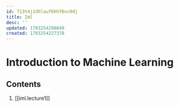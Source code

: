 ```yaml
---
id: 713t4j1dhlauf6hhf6nc0dj
title: Iml
desc: ''
updated: 1703254298849
created: 1703254227378
---
```


# Introduction to Machine Learning 

## Contents
1. [[iml.lecture1]]